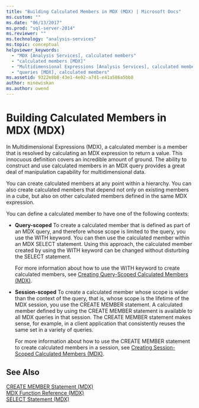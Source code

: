 ```yaml
---
title: "Building Calculated Members in MDX (MDX) | Microsoft Docs"
ms.custom: ""
ms.date: "06/13/2017"
ms.prod: "sql-server-2014"
ms.reviewer: ""
ms.technology: "analysis-services"
ms.topic: conceptual
helpviewer_keywords: 
  - "MDX [Analysis Services], calculated members"
  - "calculated members [MDX]"
  - "Multidimensional Expressions [Analysis Services], calculated members"
  - "queries [MDX], calculated members"
ms.assetid: 9322e8b8-43e1-4e02-a7d1-e41a586a5bb8
author: minewiskan
ms.author: owend
---
```

# Building Calculated Members in MDX (MDX)
  In Multidimensional Expressions (MDX), a calculated member is a member that is resolved by calculating an MDX expression to return a value. This innocuous definition covers an incredible amount of ground. The ability to construct and use calculated members in an MDX query provides a great deal of manipulation capability for multidimensional data.  
  
 You can create calculated members at any point within a hierarchy. You can also create calculated members that depend not only on existing members in a cube, but also on other calculated members defined in the same MDX expression.  
  
 You can define a calculated member to have one of the following contexts:  
  
-   **Query-scoped** To create a calculated member that is defined as part of an MDX query, and therefore whose scope is limited to the query, you use the WITH keyword. You can then use the calculated member within an MDX SELECT statement. Using this approach, the calculated member created by using the WITH keyword can be changed without disturbing the SELECT statement.  
  
     For more information about how to use the WITH keyword to create calculated members, see [Creating Query-Scoped Calculated Members &#40;MDX&#41;](mdx-calculated-members-query-scoped-calculated-members.md).  
  
-   **Session-scoped** To create a calculated member whose scope is wider than the context of the query, that is, whose scope is the lifetime of the MDX session, you use the CREATE MEMBER statement. A calculated member defined by using the CREATE MEMBER statement is available to all MDX queries in that session. The CREATE MEMBER statement makes sense, for example, in a client application that consistently reuses the same set in a variety of queries.  
  
     For more information about how to use the CREATE MEMBER statement to create calculated members in a session, see [Creating Session-Scoped Calculated Members &#40;MDX&#41;](mdx-calculated-members-session-scoped-calculated-members.md).  
  
## See Also  
 [CREATE MEMBER Statement &#40;MDX&#41;](/sql/mdx/mdx-data-definition-create-member)   
 [MDX Function Reference &#40;MDX&#41;](/sql/mdx/mdx-function-reference-mdx)   
 [SELECT Statement &#40;MDX&#41;](/sql/mdx/mdx-data-manipulation-select)  
  
  
